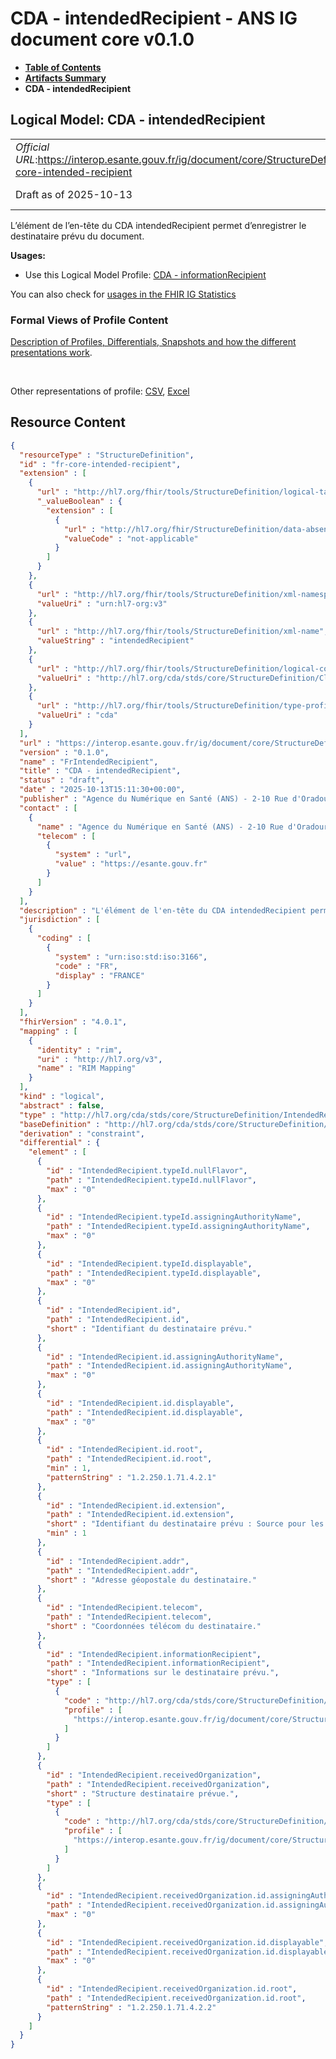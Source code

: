 # CDA - intendedRecipient - ANS IG document core v0.1.0

* [**Table of Contents**](toc.md)
* [**Artifacts Summary**](artifacts.md)
* **CDA - intendedRecipient**

## Logical Model: CDA - intendedRecipient 

| | |
| :--- | :--- |
| *Official URL*:https://interop.esante.gouv.fr/ig/document/core/StructureDefinition/fr-core-intended-recipient | *Version*:0.1.0 |
| Draft as of 2025-10-13 | *Computable Name*:FrIntendedRecipient |

 
L’élément de l’en-tête du CDA intendedRecipient permet d’enregistrer le destinataire prévu du document. 

**Usages:**

* Use this Logical Model Profile: [CDA - informationRecipient](StructureDefinition-fr-core-information-recipient.md)

You can also check for [usages in the FHIR IG Statistics](https://packages2.fhir.org/xig/ans.document.fr.core|current/StructureDefinition/fr-core-intended-recipient)

### Formal Views of Profile Content

 [Description of Profiles, Differentials, Snapshots and how the different presentations work](http://build.fhir.org/ig/FHIR/ig-guidance/readingIgs.html#structure-definitions). 

 

Other representations of profile: [CSV](StructureDefinition-fr-core-intended-recipient.csv), [Excel](StructureDefinition-fr-core-intended-recipient.xlsx) 



## Resource Content

```json
{
  "resourceType" : "StructureDefinition",
  "id" : "fr-core-intended-recipient",
  "extension" : [
    {
      "url" : "http://hl7.org/fhir/tools/StructureDefinition/logical-target",
      "_valueBoolean" : {
        "extension" : [
          {
            "url" : "http://hl7.org/fhir/StructureDefinition/data-absent-reason",
            "valueCode" : "not-applicable"
          }
        ]
      }
    },
    {
      "url" : "http://hl7.org/fhir/tools/StructureDefinition/xml-namespace",
      "valueUri" : "urn:hl7-org:v3"
    },
    {
      "url" : "http://hl7.org/fhir/tools/StructureDefinition/xml-name",
      "valueString" : "intendedRecipient"
    },
    {
      "url" : "http://hl7.org/fhir/tools/StructureDefinition/logical-container",
      "valueUri" : "http://hl7.org/cda/stds/core/StructureDefinition/ClinicalDocument"
    },
    {
      "url" : "http://hl7.org/fhir/tools/StructureDefinition/type-profile-style",
      "valueUri" : "cda"
    }
  ],
  "url" : "https://interop.esante.gouv.fr/ig/document/core/StructureDefinition/fr-core-intended-recipient",
  "version" : "0.1.0",
  "name" : "FrIntendedRecipient",
  "title" : "CDA - intendedRecipient",
  "status" : "draft",
  "date" : "2025-10-13T15:11:30+00:00",
  "publisher" : "Agence du Numérique en Santé (ANS) - 2-10 Rue d'Oradour-sur-Glane, 75015 Paris",
  "contact" : [
    {
      "name" : "Agence du Numérique en Santé (ANS) - 2-10 Rue d'Oradour-sur-Glane, 75015 Paris",
      "telecom" : [
        {
          "system" : "url",
          "value" : "https://esante.gouv.fr"
        }
      ]
    }
  ],
  "description" : "L'élément de l'en-tête du CDA intendedRecipient permet d'enregistrer le destinataire prévu du document.",
  "jurisdiction" : [
    {
      "coding" : [
        {
          "system" : "urn:iso:std:iso:3166",
          "code" : "FR",
          "display" : "FRANCE"
        }
      ]
    }
  ],
  "fhirVersion" : "4.0.1",
  "mapping" : [
    {
      "identity" : "rim",
      "uri" : "http://hl7.org/v3",
      "name" : "RIM Mapping"
    }
  ],
  "kind" : "logical",
  "abstract" : false,
  "type" : "http://hl7.org/cda/stds/core/StructureDefinition/IntendedRecipient",
  "baseDefinition" : "http://hl7.org/cda/stds/core/StructureDefinition/IntendedRecipient",
  "derivation" : "constraint",
  "differential" : {
    "element" : [
      {
        "id" : "IntendedRecipient.typeId.nullFlavor",
        "path" : "IntendedRecipient.typeId.nullFlavor",
        "max" : "0"
      },
      {
        "id" : "IntendedRecipient.typeId.assigningAuthorityName",
        "path" : "IntendedRecipient.typeId.assigningAuthorityName",
        "max" : "0"
      },
      {
        "id" : "IntendedRecipient.typeId.displayable",
        "path" : "IntendedRecipient.typeId.displayable",
        "max" : "0"
      },
      {
        "id" : "IntendedRecipient.id",
        "path" : "IntendedRecipient.id",
        "short" : "Identifiant du destinataire prévu."
      },
      {
        "id" : "IntendedRecipient.id.assigningAuthorityName",
        "path" : "IntendedRecipient.id.assigningAuthorityName",
        "max" : "0"
      },
      {
        "id" : "IntendedRecipient.id.displayable",
        "path" : "IntendedRecipient.id.displayable",
        "max" : "0"
      },
      {
        "id" : "IntendedRecipient.id.root",
        "path" : "IntendedRecipient.id.root",
        "min" : 1,
        "patternString" : "1.2.250.1.71.4.2.1"
      },
      {
        "id" : "IntendedRecipient.id.extension",
        "path" : "IntendedRecipient.id.extension",
        "short" : "Identifiant du destinataire prévu : Source pour les destinataires professionnels : valeur de PS_IdNat (voir annexe [6])",
        "min" : 1
      },
      {
        "id" : "IntendedRecipient.addr",
        "path" : "IntendedRecipient.addr",
        "short" : "Adresse géopostale du destinataire."
      },
      {
        "id" : "IntendedRecipient.telecom",
        "path" : "IntendedRecipient.telecom",
        "short" : "Coordonnées télécom du destinataire."
      },
      {
        "id" : "IntendedRecipient.informationRecipient",
        "path" : "IntendedRecipient.informationRecipient",
        "short" : "Informations sur le destinataire prévu.",
        "type" : [
          {
            "code" : "http://hl7.org/cda/stds/core/StructureDefinition/Person",
            "profile" : [
              "https://interop.esante.gouv.fr/ig/document/core/StructureDefinition/fr-core-person"
            ]
          }
        ]
      },
      {
        "id" : "IntendedRecipient.receivedOrganization",
        "path" : "IntendedRecipient.receivedOrganization",
        "short" : "Structure destinataire prévue.",
        "type" : [
          {
            "code" : "http://hl7.org/cda/stds/core/StructureDefinition/Organization",
            "profile" : [
              "https://interop.esante.gouv.fr/ig/document/core/StructureDefinition/fr-core-represented-organization"
            ]
          }
        ]
      },
      {
        "id" : "IntendedRecipient.receivedOrganization.id.assigningAuthorityName",
        "path" : "IntendedRecipient.receivedOrganization.id.assigningAuthorityName",
        "max" : "0"
      },
      {
        "id" : "IntendedRecipient.receivedOrganization.id.displayable",
        "path" : "IntendedRecipient.receivedOrganization.id.displayable",
        "max" : "0"
      },
      {
        "id" : "IntendedRecipient.receivedOrganization.id.root",
        "path" : "IntendedRecipient.receivedOrganization.id.root",
        "patternString" : "1.2.250.1.71.4.2.2"
      }
    ]
  }
}

```
